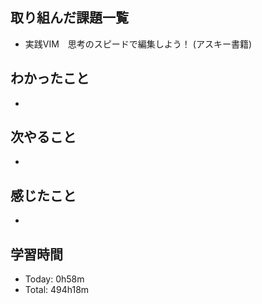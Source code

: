 ## 取り組んだ課題一覧
- 実践VIM　思考のスピードで編集しよう！ (アスキー書籍)
## わかったこと
- 
## 次やること
- 
## 感じたこと
- 
## 学習時間
- Today: 0h58m
- Total: 494h18m
